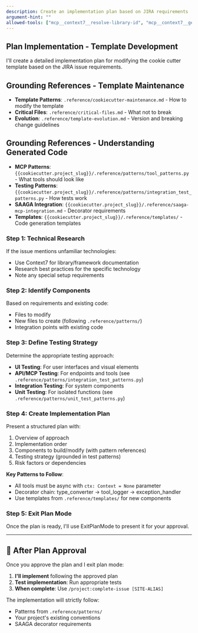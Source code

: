 ```yaml
---
description: Create an implementation plan based on JIRA requirements
argument-hint: ""
allowed-tools: ["mcp__context7__resolve-library-id", "mcp__context7__get-library-docs", "WebSearch", "Read", "ExitPlanMode"]
---
```


## Plan Implementation - Template Development

I'll create a detailed implementation plan for modifying the cookie cutter template based on the JIRA issue requirements.

## Grounding References - Template Maintenance
- **Template Patterns**: `.reference/cookiecutter-maintenance.md` - How to modify the template
- **Critical Files**: `.reference/critical-files.md` - What not to break
- **Evolution**: `.reference/template-evolution.md` - Version and breaking change guidelines

## Grounding References - Understanding Generated Code
- **MCP Patterns**: `{{cookiecutter.project_slug}}/.reference/patterns/tool_patterns.py` - What tools should look like
- **Testing Patterns**: `{{cookiecutter.project_slug}}/.reference/patterns/integration_test_patterns.py` - How tests work
- **SAAGA Integration**: `{{cookiecutter.project_slug}}/.reference/saaga-mcp-integration.md` - Decorator requirements
- **Templates**: `{{cookiecutter.project_slug}}/.reference/templates/` - Code generation templates

### Step 1: Technical Research
If the issue mentions unfamiliar technologies:
- Use Context7 for library/framework documentation
- Research best practices for the specific technology
- Note any special setup requirements

### Step 2: Identify Components
Based on requirements and existing code:
- Files to modify
- New files to create (following `.reference/patterns/`)
- Integration points with existing code

### Step 3: Define Testing Strategy
Determine the appropriate testing approach:
- **UI Testing**: For user interfaces and visual elements
- **API/MCP Testing**: For endpoints and tools (see `.reference/patterns/integration_test_patterns.py`)
- **Integration Testing**: For system components
- **Unit Testing**: For isolated functions (see `.reference/patterns/unit_test_patterns.py`)

### Step 4: Create Implementation Plan
Present a structured plan with:
1. Overview of approach
2. Implementation order
3. Components to build/modify (with pattern references)
4. Testing strategy (grounded in test patterns)
5. Risk factors or dependencies

**Key Patterns to Follow**:
- All tools must be async with `ctx: Context = None` parameter
- Decorator chain: type_converter → tool_logger → exception_handler
- Use templates from `.reference/templates/` for new components

### Step 5: Exit Plan Mode
Once the plan is ready, I'll use ExitPlanMode to present it for your approval.

---

## 🎯 After Plan Approval

Once you approve the plan and I exit plan mode:

1. **I'll implement** following the approved plan
2. **Test implementation**: Run appropriate tests
3. **When complete**: Use `/project:complete-issue [SITE-ALIAS]`

The implementation will strictly follow:
- Patterns from `.reference/patterns/`
- Your project's existing conventions
- SAAGA decorator requirements